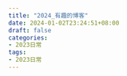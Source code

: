 ```yaml
---
title: "2024_有趣的博客"
date: 2024-01-02T23:24:51+08:00
draft: false
categories:
- 2023日常
tags:
- 2023日常
---
```








